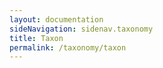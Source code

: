 ```yaml
---
layout: documentation
sideNavigation: sidenav.taxonomy
title: Taxon
permalink: /taxonomy/taxon
---
```


<!--react and gbif component-->
<script src="https://unpkg.com/react@16/umd/react.production.min.js"></script>
<script src="https://unpkg.com/react-dom@16/umd/react-dom.production.min.js"></script>

<script src="https://cdn.jsdelivr.net/gh/CatalogueOfLife/portal-components@{{site.col.version}}/umd/col-browser.min.js" ></script>

<div id="taxon"></div>
<div id="gbifTaxonLinks"></div>

<script>
'use strict';
const e = React.createElement;
class Taxon extends React.Component {

    render() {

      return e(
        ColBrowser.Taxon,
        { 
          catalogueKey: '{{site.col.catalogueKey}}',
          pathToTree: '/taxonomy/browse',
          pathToSearch: '/taxonomy/search',
          pathToTaxon: '/taxonomy/taxon/',
          pathToDataset: '/sourcedatasets/',
          pageTitleTemplate: 'Compositae | __taxon__',
          citation: 'top'
        }
      );
    }
  }

const domContainer = document.querySelector('#taxon');
ReactDOM.render(e(Taxon), domContainer);
</script>

<script>
  const taxonUrl = `//api.gbif.org/v1/species?datasetKey={{site.col.gbifDatasetKey}}&sourceId=${ location.pathname.substr(location.pathname.lastIndexOf('/') + 1)}`;
  fetch(taxonUrl)
      .then(function (response) {
        return response.json();
      })
      .then(function (jsonResponse) {
        console.log(jsonResponse);
        if (jsonResponse.results[0] && jsonResponse.results[0].nubKey) {
          var el = document.getElementById('gbifTaxonLinks');
          var link = `../../data?taxonKey=${jsonResponse.results[0].nubKey}`;
          el.innerHTML = `<a class="button is-primary" href="${link}">{{site.data.translations.searchOccurrences.en}}</a>`;
        }
      })
      .catch(function(err) {

      });
</script>

